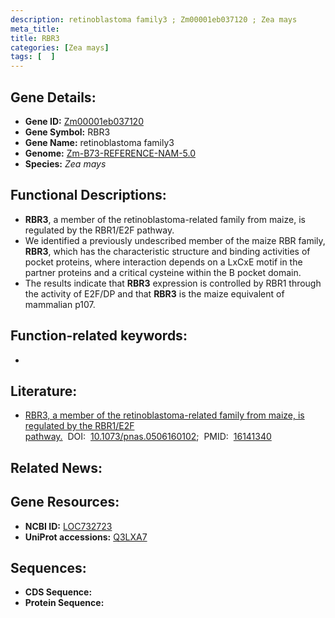 ```yaml
---
description: retinoblastoma family3 ; Zm00001eb037120 ; Zea mays
meta_title:
title: RBR3
categories: [Zea mays]
tags: [  ]
---
```


## Gene Details:
- **Gene ID:**	[Zm00001eb037120](https://www.maizegdb.org/gene_center/gene/Zm00001eb037120)
- **Gene Symbol:** RBR3
- **Gene Name:** retinoblastoma family3
- **Genome:** [Zm-B73-REFERENCE-NAM-5.0](https://www.maizegdb.org/genome/assembly/Zm-B73-REFERENCE-NAM-5.0)
- **Species:** *Zea mays*

## Functional Descriptions:
   - **RBR3**, a member of the retinoblastoma-related family from maize, is regulated by the RBR1/E2F pathway.
   - We identified a previously undescribed member of the maize RBR family, **RBR3**, which has the characteristic structure and binding activities of pocket proteins, where interaction depends on a LxCxE motif in the partner proteins and a critical cysteine within the B pocket domain.
   - The results indicate that **RBR3** expression is controlled by RBR1 through the activity of E2F/DP and that **RBR3** is the maize equivalent of mammalian p107.

## Function-related keywords:
- [](/tags//)

## Literature:
   - [RBR3, a member of the retinoblastoma-related family from maize, is regulated by the RBR1/E2F pathway.]( https://www.ncbi.nlm.nih.gov/pmc/articles/PMC1201608/)&nbsp;&nbsp;DOI:&nbsp;&nbsp;[10.1073/pnas.0506160102](https://www.ncbi.nlm.nih.gov/pmc/articles/PMC1201608/);&nbsp;&nbsp;PMID:&nbsp;&nbsp;[16141340](https://pubmed.ncbi.nlm.nih.gov/16141340/)

## Related News:

## Gene Resources:
- **NCBI ID:**  [LOC732723](https://www.ncbi.nlm.nih.gov/gene/?term=LOC732723)
- **UniProt accessions:** [Q3LXA7](https://www.uniprot.org/uniprotkb/Q3LXA7/entry)



## Sequences:
- **CDS Sequence:**
- **Protein Sequence:**
